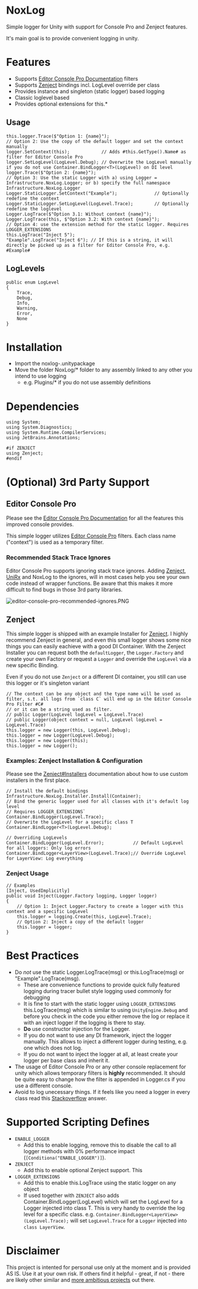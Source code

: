 # NoxLog
Simple logger for Unity with support for Console Pro and Zenject features.

It's main goal is to provide convenient logging in unity.

# Features
* Supports [Editor Console Pro Documentation](http://flyingworm.com/) filters
* Supports [Zenject](https://github.com/modesttree/Zenject) bindings incl. LogLevel override per class
* Provides instance and singleton (static logger) based logging
* Classic loglevel based
* Provides optional extensions for this.*

## Usage
```
this.logger.Trace($"Option 1: {name}");
// Option 2: Use the copy of the default logger and set the context manually
logger.SetContext(this); 			// Adds #this.GetType().Name# as filter for Editor Console Pro
logger.SetLogLevel(LogLevel.Debug);	// Overwrite the LogLevel manually if you do not use Container.BindLogger<T>(LogLevel) on DI level
logger.Trace($"Option 2: {name}");
// Option 3: Use the static Logger with a) using Logger = Infrastructure.NoxLog.Logger; or b) specify the full namespace Infrastructure.NoxLog.Logger
Logger.StaticLogger.SetContext("Example"); 				// Optionally redefine the context
Logger.StaticLogger.SetLogLevel(LogLevel.Trace); 		// Optionally redefine the loglevel
Logger.LogTrace($"Option 3.1: Without context {name}");
Logger.LogTrace(this, $"Option 3.2: With context {name}");
// Option 4: use the extension method for the static logger. Requires LOGGER_EXTENSIONS
this.LogTrace("Inject 5");
"Example".LogTrace("Inject 6"); // If this is a string, it will directly be picked up as a filter for Editor Console Pro, e.g. #Example#
```

## LogLevels
```
public enum LogLevel
{
	Trace,
	Debug,
	Info,
	Warning,
	Error,
	None
}
```

# Installation
* Import the noxlog-<version>.unitypackage
* Move the folder NoxLog/* folder to any assembly linked to any other you intend to use logging 
  * e.g. Plugins/* if you do not use assembly definitions

# Dependencies
```
using System;
using System.Diagnostics;
using System.Runtime.CompilerServices;
using JetBrains.Annotations;

#if ZENJECT
using Zenject;
#endif
```

# (Optional) 3rd Party Support

## Editor Console Pro
Please see the [Editor Console Pro Documentation](http://flyingworm.com/) for all the features this improved console provides.

This simple logger utilizes [Editor Console Pro](https://assetstore.unity.com/packages/tools/utilities/editor-console-pro-11889) filters.
Each class name ("context") is used as a temporary filter.

### Recommended Stack Trace Ignores
Editor Console Pro supports ignoring stack trace ignores. Adding [Zenject](https://github.com/modesttree/Zenject), [UniRx](https://github.com/neuecc/UniRx) and NoxLog to the ignores,
 will in most cases help you see your own code instead of wrapper functions. Be aware that this makes it more difficult to find bugs in those 3rd party libraries.

![editor-console-pro-recommended-ignores.PNG](https://raw.githubusercontent.com/NoxMortem/NoxLog/master/docs/images/editor-console-pro-recommended-ignores.PNG)

## Zenject
This simple logger is shipped with an example Installer for [Zenject](https://github.com/modesttree/Zenject).
I highly recommend Zenject in general, and even this small logger shows some nice things you can easily eachieve with a good DI Container.
With the Zenject Installer you can request both the `defaultLogger`, the `Logger.Factory` and create your own Factory or request a `Logger`
and override the `LogLevel` via a new specific Binding.

Even if you do not use `Zenject` or a different DI container, you still can use this logger or it's singleton variant
```
// The context can be any object and the type name will be used as filter, s.t. all logs from `class C` will end up in the Editor Console Pro Filter #C#
// or it can be a string used as filter.
// public Logger(LogLevel logLevel = LogLevel.Trace)
// public Logger(object context = null, LogLevel logLevel = LogLevel.Trace)
this.logger = new Logger(this, LogLevel.Debug);
this.logger = new Logger(LogLevel.Debug);
this.logger = new Logger(this);
this.logger = new Logger();
```

### Examples: Zenject Installation & Configuration
Please see the [Zenject#Installers](https://github.com/modesttree/Zenject#Installers) documentation about how to use custom installers in the first place.
```
// Install the default bindings
Infrastructure.NoxLog.Installer.Install(Container);
// Bind the generic logger used for all classes with it's default log level
// Requires LOGGER_EXTENSIONS`
Container.BindLogger(LogLevel.Trace);
// Overwrite the LogLevel for a specific class T
Container.BindLogger<T>(LogLevel.Debug);

// Overriding LogLevels
Container.BindLogger(LogLevel.Error); 			// Default LogLevel for all loggers: Only log errors
Container.BindLogger<LayerView>(LogLevel.Trace);// Override LogLevel for LayerView: Log everything
```

### Zenject Usage
```
// Examples
[Inject, UsedImplicitly]
public void Inject(Logger.Factory logging, Logger logger)
{
	// Option 1: Inject Logger.Factory to create a logger with this context and a specific LogLevel
	this.logger = logging.Create(this, LogLevel.Trace);
	// Option 2: Inject a copy of the default logger
	this.logger = logger;
}
```

# Best Practices
* Do *not* use the static Logger.LogTrace(msg) or this.LogTrace(msg) or "Example".LogTrace(msg).
  * These are convenience functions to provide quick fully featured logging during tracer bullet style logging used commonly for debugging
  * It is fine to start with the static logger using `LOGGER_EXTENSIONS` this.LogTrace(msg) which is similar to using `UnityEngine.Debug` and before you check in the code you either remove the log or replace it with an
  inject logger if the logging is there to stay.
  * **Do** use constructor injection for the Logger.
  * If you do not want to use any DI framework, inject the logger manually. This allows to inject a different logger during testing, e.g. one which does not log.
  * If you do not want to inject the logger at all, at least create your logger per base class and inherit it.
* The usage of Editor Console Pro or any other console replacement for unity which allows temporary filters is **highly** recommended. It should be quite easy to change how the filter is appended in Logger.cs if you use a different console.
* Avoid to log unecessary things. If it feels like you need a logger in every class read this [Stackoverflow](https://stackoverflow.com/questions/9892137/windsor-pulling-transient-objects-from-the-container/9915056#9915056) answer.

# Supported Scripting Defines
* `ENABLE_LOGGER`
  * Add this to enable logging, remove this to disable the call to all logger methods with 0% performance impact (`[Conditiona("ENABLE_LOGGER")]`).
* `ZENJECT`
  * Add this to enable optional Zenject support. This 
* `LOGGER_EXTENSIONS`
  * Add this to enable this.LogTrace using the static logger on any object
  * If used together with `ZENJECT` also adds Container.BindLogger<T>(LogLevel) which will set the LogLevel for a Logger injected into class T.
    This is very handy to override the log level for a specific class. e.g. `Container.BindLogger<LayerView>(LogLevel.Trace);` will set `LogLevel.Trace` for a `Logger` injected into `class LayerView`.

# Disclaimer
This project is intented for personal use only at the moment and is provided AS IS. Use it at your own risk.
If others find it helpful - great, if not - there are likely other similar and [more ambitious projects](https://stackify.com/nlog-vs-log4net-vs-serilog/) out there.